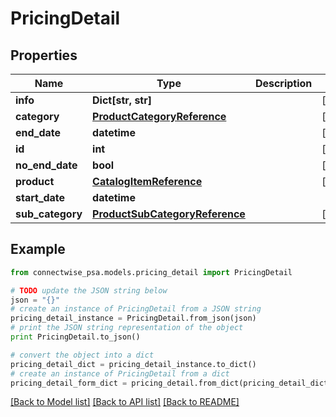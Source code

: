 # PricingDetail


## Properties
Name | Type | Description | Notes
------------ | ------------- | ------------- | -------------
**info** | **Dict[str, str]** |  | [optional] 
**category** | [**ProductCategoryReference**](ProductCategoryReference.md) |  | [optional] 
**end_date** | **datetime** |  | [optional] 
**id** | **int** |  | [optional] 
**no_end_date** | **bool** |  | [optional] 
**product** | [**CatalogItemReference**](CatalogItemReference.md) |  | [optional] 
**start_date** | **datetime** |  | 
**sub_category** | [**ProductSubCategoryReference**](ProductSubCategoryReference.md) |  | [optional] 

## Example

```python
from connectwise_psa.models.pricing_detail import PricingDetail

# TODO update the JSON string below
json = "{}"
# create an instance of PricingDetail from a JSON string
pricing_detail_instance = PricingDetail.from_json(json)
# print the JSON string representation of the object
print PricingDetail.to_json()

# convert the object into a dict
pricing_detail_dict = pricing_detail_instance.to_dict()
# create an instance of PricingDetail from a dict
pricing_detail_form_dict = pricing_detail.from_dict(pricing_detail_dict)
```
[[Back to Model list]](../README.md#documentation-for-models) [[Back to API list]](../README.md#documentation-for-api-endpoints) [[Back to README]](../README.md)


